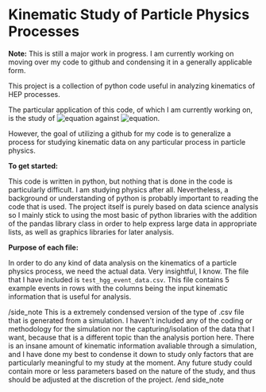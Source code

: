 # Kinematic Study of Particle Physics Processes

**Note:** This is still a major work in progress. I am currently working on moving over my code to github and condensing it in a generally applicable form.

This project is a collection of python code useful in analyzing kinematics of HEP processes. 

The particular application of this code, of which I am currently working on, is the study of ![equation](https://latex.codecogs.com/png.latex?$\textit{H}^0&space;\rightarrow&space;gg&space;\rightarrow&space;b\overline{b}b\overline{b}$) 
against ![equation](https://latex.codecogs.com/png.latex?$\textit{H}^0&space;\rightarrow&space;b\overline{b}g&space;\rightarrow&space;b\overline{b}b\overline{b}$).

However, the goal of utilizing a github for my code is to generalize a process for studying kinematic data on any particular process in particle physics.

**To get started:**

This code is written in python, but nothing that is done in the code is particularly difficult. I am studying physics after all.
Nevertheless, a background or understanding of python is probably important to reading the code that is used.
The project itself is purely based on data science analysis so I mainly stick to using the most basic of python libraries with the addition of the pandas library class in order to help express large data in appropriate lists, as well as graphics libraries for later analysis.

**Purpose of each file:**

In order to do any kind of data analysis on the kinematics of a particle physics process, we need the actual data. Very insightful, I know.
The file that I have included is `test_hgg_event_data.csv`. This file contains 5 example events in rows with the columns being the input kinematic information that is useful for analysis.

/side_note 
This is a extremely condensed version of the type of .csv file that is generated from a simulation. I haven't included any of the coding or methodology for the simulation nor the capturing/isolation of the data that I want, because that is a different topic than the analysis portion here. There is an insane amount of kinematic information avaliable through a simulation, and I have done my best to condense it down to study only factors that are particularly meaningful to my study at the moment. Any future study could contain more or less parameters based on the nature of the study, and thus should be adjusted at the discretion of the project.
/end side_note
